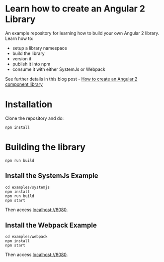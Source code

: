 
# Learn how to create an Angular 2 Library

An example repository for learning how to build your own Angular 2 library. Learn how to:

- setup a library namespace
- build the library
- version it
- publish it into npm 
- consume it with either SystemJs or Webpack

See further details in this blog post - [How to create an Angular 2 component library](http://blog.jhades.org/how-to-create-an-angular-2-library/)

# Installation

Clone the repository and do:

    npm install

# Building the library

    npm run build
    
## Install the SystemJs Example 
    
    cd examples/systemjs
    npm install
    npm run build
    npm start
    
Then access [localhost://8080](localhost://8080).

## Install the Webpack Example 
    
    cd examples/webpack
    npm install
    npm start
    
Then access [localhost://8080](localhost://8080).

